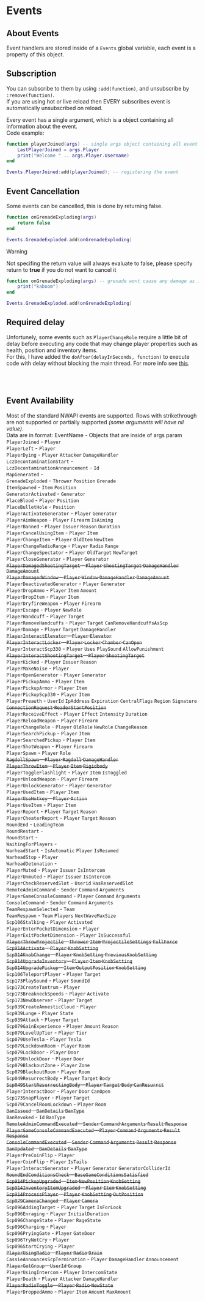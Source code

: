 # Events

## About Events
Event handlers are stored inside of a `Events` global variable, each event is a property of this object.<br>

## Subscription
You can subscribe to them by using `:add(function)`, and unsubscribe by `:remove(function)`.<br>
If you are using hot or live reload then EVERY subscribes event is automatically unsubscribed on reload.<br>

Every event has a single argument, which is a object containing all information about the event.<br>
Code example:
```lua
function playerJoined(args) -- single args object containing all event properties
    LastPlayerJoined = args.Player
    print("Welcome " .. args.Player.Username)
end

Events.PlayerJoined:add(playerJoined); -- registering the event
```

## Event Cancellation
Some events can be cancelled, this is done by returning false.
```lua
function onGrenadeExploding(args)
    return false
end

Events.GrenadeExploded.add(onGrenadeExploding)
```

> [!WARNING]
> Not specifing the return value will always evaluate to false, please specify return to **true** if you do not want to cancel it

```lua
function onGrenadeExploding(args) -- grenade wont cause any damage as it doesnt return true - therefore its cancelled
    print("kaboom")
end

Events.GrenadeExploded.add(onGrenadeExploding)
```

## Required delay
Unfortunely, some events such as `PlayerChangeRole` require a little bit of delay before executing any code that may change player properties such as health, position and inventory items.<br>
For this, I have added the `doAfter(delayInSeconds, function)` to execute code with delay without blocking the main thread. For more info see [this](https://github.com/davidsebesta1/LuaLabPlugin/blob/master/Docs/ExecutingCodeWithDelay.md).

<br><br>
## Event Availability
Most of the standard NWAPI events are supported. Rows with strikethrough are not supported or partially supported *(some arguments will have nil value)*.<br> Data are in format: EventName - Objects that are inside of args param<br>
`PlayerJoined` - `Player` <br>
`PlayerLeft` - `Player` <br>
`PlayerDying` - `Player` `Attacker` `DamageHandler` <br>
`LczDecontaminationStart` - <br>
`LczDecontaminationAnnouncement` - `Id` <br>
`MapGenerated` - <br>
`GrenadeExploded` - `Thrower` `Position` `Grenade` <br>
`ItemSpawned` - `Item` `Position` <br>
`GeneratorActivated` - `Generator` <br>
`PlaceBlood` - `Player` `Position` <br>
`PlaceBulletHole` - `Position` <br>
`PlayerActivateGenerator` - `Player` `Generator` <br>
`PlayerAimWeapon` - `Player` `Firearm` `IsAiming` <br>
`PlayerBanned` - `Player` `Issuer` `Reason` `Duration` <br>
`PlayerCancelUsingItem` - `Player` `Item` <br>
`PlayerChangeItem` - `Player` `OldItem` `NewItem` <br>
`PlayerChangeRadioRange` - `Player` `Radio` `Range` <br>
`PlayerChangeSpectator` - `Player` `OldTarget` `NewTarget` <br>
`PlayerCloseGenerator` - `Player` `Generator` <br>
~~`PlayerDamagedShootingTarget` - `Player` `ShootingTarget` `DamageHandler` `DamageAmount`~~ <br>
~~`PlayerDamagedWindow` - `Player` `Window` `DamageHandler` `DamageAmount`~~ <br>
`PlayerDeactivatedGenerator` - `Player` `Generator` <br>
`PlayerDropAmmo` - `Player` `Item` `Amount` <br>
`PlayerDropItem` - `Player` `Item` <br>
`PlayerDryfireWeapon` - `Player` `Firearm` <br>
`PlayerEscape` - `Player` `NewRole` <br>
`PlayerHandcuff` - `Player` `Target` <br>
`PlayerRemoveHandcuffs` - `Player` `Target` `CanRemoveHandcuffsAsScp` <br>
`PlayerDamage` - `Player` `Target` `DamageHandler` <br>
~~`PlayerInteractElevator` - `Player` `Elevator`~~ <br>
~~`PlayerInteractLocker` - `Player` `Locker` `Chamber` `CanOpen`~~ <br>
`PlayerInteractScp330` - `Player` `Uses` `PlaySound` `AllowPunishment` <br>
~~`PlayerInteractShootingTarget` - `Player` `ShootingTarget`~~ <br>
`PlayerKicked` - `Player` `Issuer` `Reason` <br>
`PlayerMakeNoise` - `Player` <br>
`PlayerOpenGenerator` - `Player` `Generator` <br>
`PlayerPickupAmmo` - `Player` `Item` <br>
`PlayerPickupArmor` - `Player` `Item` <br>
`PlayerPickupScp330` - `Player` `Item` <br>
`PlayerPreauth` - `UserId` `IpAddress` `Expiration` `CentralFlags` `Region` `Signature` ~~`ConnectionRequest` `ReaderStartPosition`~~ <br>
`PlayerReceiveEffect` - `Player` `Effect` `Intensity` `Duration` <br>
`PlayerReloadWeapon` - `Player` `Firearm` <br>
`PlayerChangeRole` - `Player` `OldRole` `NewRole` `ChangeReason` <br>
`PlayerSearchPickup` - `Player` `Item` <br>
`PlayerSearchedPickup` - `Player` `Item` <br>
`PlayerShotWeapon` - `Player` `Firearm` <br>
`PlayerSpawn` - `Player` `Role` <br>
~~`RagdollSpawn` - `Player` `Ragdoll` `DamageHandler`~~ <br>
~~`PlayerThrowItem` - `Player` `Item` `Rigidbody`~~ <br>
`PlayerToggleFlashlight` - `Player` `Item` `IsToggled` <br>
`PlayerUnloadWeapon` - `Player` `Firearm` <br>
`PlayerUnlockGenerator` - `Player` `Generator` <br>
`PlayerUsedItem` - `Player` `Item` <br>
~~`PlayerUseHotkey` - `Player` `Action`~~ <br>
`PlayerUseItem` - `Player` `Item` <br>
`PlayerReport` - `Player` `Target` `Reason` <br>
`PlayerCheaterReport` - `Player` `Target` `Reason` <br>
`RoundEnd` - `LeadingTeam` <br>
`RoundRestart` - <br>
`RoundStart` - <br>
`WaitingForPlayers` - <br>
`WarheadStart` - `IsAutomatic` `Player` `IsResumed` <br>
`WarheadStop` - `Player` <br>
`WarheadDetonation` - <br>
`PlayerMuted` - `Player` `Issuer` `IsIntercom` <br>
`PlayerUnmuted` - `Player` `Issuer` `IsIntercom` <br>
`PlayerCheckReservedSlot` - `Userid` `HasReservedSlot` <br>
`RemoteAdminCommand` - `Sender` `Command` `Arguments` <br>
`PlayerGameConsoleCommand` - `Player` `Command` `Arguments` <br>
`ConsoleCommand` - `Sender` `Command` `Arguments` <br>
`TeamRespawnSelected` - `Team` <br>
`TeamRespawn` - `Team` `Players` `NextWaveMaxSize` <br>
`Scp106Stalking` - `Player` `Activated` <br>
`PlayerEnterPocketDimension` - `Player` <br>
`PlayerExitPocketDimension` - `Player` `IsSuccessful` <br>
~~`PlayerThrowProjectile` - `Thrower` `Item` `ProjectileSettings` `FullForce`~~ <br>
~~`Scp914Activate` - `Player` `KnobSetting`~~ <br>
~~`Scp914KnobChange` - `Player` `KnobSetting` `PreviousKnobSetting`~~ <br>
~~`Scp914UpgradeInventory` - `Player` `Item` `KnobSetting`~~ <br>
~~`Scp914UpgradePickup` - `Item` `OutputPosition` `KnobSetting`~~ <br>
`Scp106TeleportPlayer` - `Player` `Target` <br>
`Scp173PlaySound` - `Player` `SoundId` <br>
`Scp173CreateTantrum` - `Player` <br>
`Scp173BreakneckSpeeds` - `Player` `Activate` <br>
`Scp173NewObserver` - `Player` `Target` <br>
`Scp939CreateAmnesticCloud` - `Player` <br>
`Scp939Lunge` - `Player` `State` <br>
`Scp939Attack` - `Player` `Target` <br>
`Scp079GainExperience` - `Player` `Amount` `Reason` <br>
`Scp079LevelUpTier` - `Player` `Tier` <br>
`Scp079UseTesla` - `Player` `Tesla` <br>
`Scp079LockdownRoom` - `Player` `Room` <br>
`Scp079LockDoor` - `Player` `Door` <br>
`Scp079UnlockDoor` - `Player` `Door` <br>
`Scp079BlackoutZone` - `Player` `Zone` <br>
`Scp079BlackoutRoom` - `Player` `Room` <br>
`Scp049ResurrectBody` - `Player` `Target` `Body` <br>
~~`Scp049StartResurrectingBody` - `Player` `Target` `Body` `CanResurrct`~~ <br>
`PlayerInteractDoor` - `Player` `Door` `CanOpen` <br>
`Scp173SnapPlayer` - `Player` `Target` <br>
`Scp079CancelRoomLockdown` - `Player` `Room` <br>
~~`BanIssued` - `BanDetails` `BanType`~~ <br>
`BanRevoked` - `Id` `BanType` <br>
~~`RemoteAdminCommandExecuted` - `Sender` `Command` `Arguments` `Result` `Response`~~ <br>
~~`PlayerGameConsoleCommandExecuted` - `Player` `Command` `Arguments` `Result` `Response`~~ <br>
~~`ConsoleCommandExecuted` - `Sender` `Command` `Arguments` `Result` `Response`~~ <br>
~~`BanUpdated` - `BanDetails` `BanType`~~ <br>
`PlayerPreCoinFlip` - `Player` <br>
`PlayerCoinFlip` - `Player` `IsTails` <br>
`PlayerInteractGenerator` - `Player` `Generator` `GeneratorColliderId` <br>
~~`RoundEndConditionsCheck` - `BaseGameConditionsSatisfied`~~ <br>
~~`Scp914PickupUpgraded` - `Item` `NewPosition` `KnobSetting`~~ <br>
~~`Scp914InventoryItemUpgraded` - `Player` `Item` `KnobSetting`~~ <br>
~~`Scp914ProcessPlayer` - `Player` `KnobSetting` `OutPosition`~~ <br>
~~`Scp079CameraChanged` - `Player` `Camera`~~ <br>
`Scp096AddingTarget` - `Player` `Target` `IsForLook` <br>
`Scp096Enraging` - `Player` `InitialDuration` <br>
`Scp096ChangeState` - `Player` `RageState` <br>
`Scp096Charging` - `Player` <br>
`Scp096PryingGate` - `Player` `GateDoor` <br>
`Scp096TryNotCry` - `Player` <br>
`Scp096StartCrying` - `Player` <br>
~~`PlayerUsingRadio` - `Player` `Radio` `Drain`~~ <br>
`CassieAnnouncesScpTermination` - `Player` `DamageHandler` `Announcement` <br>
~~`PlayerGetGroup` - `UserId` `Group`~~ <br>
`PlayerUsingIntercom` - `Player` `IntercomState` <br>
`PlayerDeath` - `Player` `Attacker` `DamageHandler` <br>
~~`PlayerRadioToggle` - `Player` `Radio` `NewState`~~ <br>
`PlayerDroppedAmmo` - `Player` `Item` `Amount` `MaxAmount` <br>
